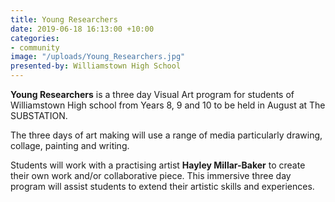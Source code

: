 ```yaml
---
title: Young Researchers
date: 2019-06-18 16:13:00 +10:00
categories:
- community
image: "/uploads/Young_Researchers.jpg"
presented-by: Williamstown High School
---
```


**Young Researchers** is a three day Visual Art program for students of Williamstown High school from Years 8, 9 and 10 to be held in August at The SUBSTATION.

The three days of art making will use a range of media particularly drawing, collage, painting and writing. 

Students will work with a practising artist **Hayley Millar-Baker** to create their own work and/or collaborative piece. This immersive three day program will assist students to extend their artistic skills and experiences.